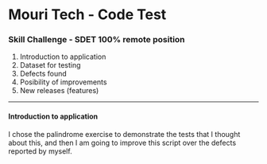 # Mouri Tech - Code Test
### Skill Challenge - SDET 100% remote position

1. Introduction to application
2. Dataset for testing
3. Defects found
4. Posibility of improvements
5. New releases (features)

***

#### Introduction to application
I chose the palindrome exercise to demonstrate the tests that I thought about this, and then I am going to improve this script over the defects reported by myself.